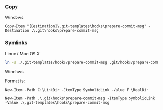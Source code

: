 ### Copy

Windows

```
Copy-Item "[Destination]\.git-templates\hooks\prepare-commit-msg" -Destination .\.git\hooks\prepare-commit-msg
```

### Symlinks

Linux / Mac OS X

```bash
ln -s ./.git-templates/hooks/prepare-commit-msg .git/hooks/prepare-commit-msg
```

Windows

Format is: 

```
New-Item -Path C:\LinkDir -ItemType SymbolicLink -Value F:\RealDir
```

```
New-Item -Path .\.git\hooks\prepare-commit-msg -ItemType SymbolicLink -Value .\.git-templates\hooks\prepare-commit-msg
```
